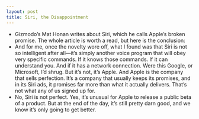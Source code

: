 ```yaml
---
layout: post
title: Siri, the Disappointment
---
```

* Gizmodo’s Mat Honan writes about Siri, which he calls Apple’s broken promise. The whole article is worth a read, but here is the conclusion:
* And for me, once the novelty wore off, what I found was that Siri is not so intelligent after all—it’s simply another voice program that will obey very specific commands. If it knows those commands. If it can understand you. And if it has a network connection. Were this Google, or Microsoft, I’d shrug. But it’s not, it’s Apple. And Apple is the company that sells perfection. It’s a company that usually keeps its promises, and in its Siri ads, it promises far more than what it actually delivers. That’s not what any of us signed up for.
* No, Siri is not perfect. Yes, it’s unusual for Apple to release a public beta of a product. But at the end of the day, it’s still pretty darn good, and we know it’s only going to get better.

